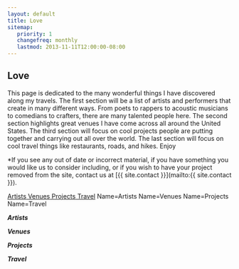 ```yaml
---
layout: default
title: Love
sitemap:
   priority: 1
   changefreq: monthly
   lastmod: 2013-11-11T12:00:00-08:00
---
```


Love
----

This page is dedicated to the many wonderful things I have discovered along my travels. The first section will be a list of artists and performers that create in many different ways. From poets to rappers to acoustic musicians to comedians to crafters, there are many talented people here. The second section highlights great venues I have come across all around the United States. The third section will focus on cool projects people are putting together and carrying out all over the world. The last section will focus on cool travel things like restaurants, roads, and hikes. Enjoy

*If you see any out of date or incorrect material, if you have something you would like us to consider including, or if you wish to have your project removed from the site, contact us at [{{ site.contact }}](mailto:{{ site.contact }}).

<a href = "#Artists"> Artists</a><a href = "#Venues"> Venues</a><a href = "#Projects"> Projects</a><a href = "#Travel"> Travel</a>
Name=Artists
Name=Venues
Name=Projects
Name=Travel

***Artists***


***Venues***


***Projects***


***Travel***
